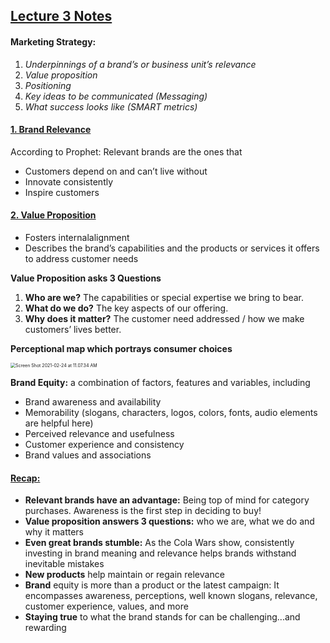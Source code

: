 ## **<u>Lecture 3 Notes</u>**



#### **Marketing Strategy:**

1. *Underpinnings of a brand’s or business unit’s relevance*
2. *Value proposition*
3. *Positioning*
4. *Key ideas to be communicated (Messaging)*
5. *What success looks like (SMART metrics)*



#### **<u>1. Brand Relevance</u>**

According to Prophet: Relevant brands are the ones that

- Customers depend on and can’t live without
- Innovate consistently
- Inspire customers

#### **<u>2. Value Proposition</u>**

- Fosters internalalignment
- Describes the brand’s capabilities and the products or services it offers to address customer needs

**Value Proposition asks 3 Questions**

1. **Who are we?** The capabilities or special expertise we bring to bear.
2. **What do we do?** The key aspects of our offering.
3. **Why does it matter?** The customer need addressed / how we make customers’ lives better.



**Perceptional map which portrays consumer choices**

<img src="/Users/ofirdvir/Desktop/Screen Shot 2021-02-24 at 11.07.34 AM.png" alt="Screen Shot 2021-02-24 at 11.07.34 AM" style="zoom:50%;" />



**Brand Equity:** a combination of factors, features and variables, including

- Brand awareness and availability
- Memorability (slogans, characters, logos, colors, fonts, audio elements are helpful here)
- Perceived relevance and usefulness
- Customer experience and consistency
- Brand values and associations



#### **<u>Recap:</u>**

- **Relevant brands have an advantage:**  Being top of mind for category purchases. Awareness is the first step in deciding to buy!
- **Value proposition answers 3 questions:** who we are, what we do and why it matters 
- **Even great brands stumble:** As the Cola Wars show, consistently investing in brand meaning and relevance helps brands withstand inevitable mistakes
- **New products** help maintain or regain relevance
- **Brand** equity is more than a product or the latest campaign: It encompasses awareness, perceptions, well known slogans, relevance, customer experience, values, and more
- **Staying true** to what the brand stands for can be challenging...and rewarding

